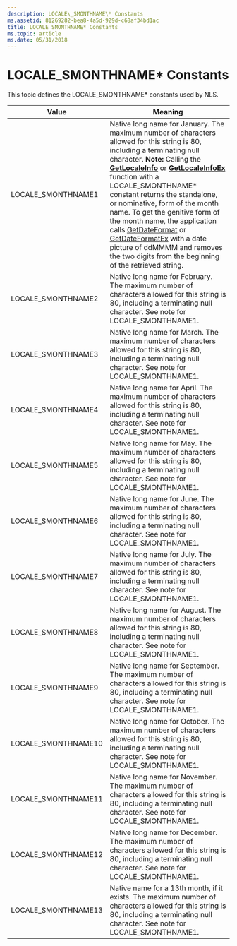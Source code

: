 ```yaml
---
description: LOCALE\_SMONTHNAME\* Constants
ms.assetid: 81269282-bea8-4a5d-929d-c68af34bd1ac
title: LOCALE_SMONTHNAME* Constants
ms.topic: article
ms.date: 05/31/2018
---
```


# LOCALE\_SMONTHNAME\* Constants

This topic defines the LOCALE\_SMONTHNAME\* constants used by NLS.




| Value | Meaning | 
|-------|---------|
| LOCALE_SMONTHNAME1 | Native long name for January. The maximum number of characters allowed for this string is 80, including a terminating null character. **Note:** Calling the [**GetLocaleInfo**](/windows/desktop/api/Winnls/nf-winnls-getlocaleinfoa) or [**GetLocaleInfoEx**](/windows/desktop/api/Winnls/nf-winnls-getlocaleinfoex) function with a LOCALE_SMONTHNAME* constant returns the standalone, or nominative, form of the month name. To get the genitive form of the month name, the application calls [GetDateFormat](/windows/desktop/api/datetimeapi/nf-datetimeapi-getdateformata) or [GetDateFormatEx](/windows/desktop/api/datetimeapi/nf-datetimeapi-getdateformatex) with a date picture of ddMMMM and removes the two digits from the beginning of the retrieved string.<br> | 
| LOCALE_SMONTHNAME2 | Native long name for February. The maximum number of characters allowed for this string is 80, including a terminating null character. See note for LOCALE_SMONTHNAME1. | 
| LOCALE_SMONTHNAME3 | Native long name for March. The maximum number of characters allowed for this string is 80, including a terminating null character. See note for LOCALE_SMONTHNAME1. | 
| LOCALE_SMONTHNAME4 | Native long name for April. The maximum number of characters allowed for this string is 80, including a terminating null character. See note for LOCALE_SMONTHNAME1. | 
| LOCALE_SMONTHNAME5 | Native long name for May. The maximum number of characters allowed for this string is 80, including a terminating null character. See note for LOCALE_SMONTHNAME1. | 
| LOCALE_SMONTHNAME6 | Native long name for June. The maximum number of characters allowed for this string is 80, including a terminating null character. See note for LOCALE_SMONTHNAME1. | 
| LOCALE_SMONTHNAME7 | Native long name for July. The maximum number of characters allowed for this string is 80, including a terminating null character. See note for LOCALE_SMONTHNAME1. | 
| LOCALE_SMONTHNAME8 | Native long name for August. The maximum number of characters allowed for this string is 80, including a terminating null character. See note for LOCALE_SMONTHNAME1. | 
| LOCALE_SMONTHNAME9 | Native long name for September. The maximum number of characters allowed for this string is 80, including a terminating null character. See note for LOCALE_SMONTHNAME1. | 
| LOCALE_SMONTHNAME10 | Native long name for October. The maximum number of characters allowed for this string is 80, including a terminating null character. See note for LOCALE_SMONTHNAME1. | 
| LOCALE_SMONTHNAME11 | Native long name for November. The maximum number of characters allowed for this string is 80, including a terminating null character. See note for LOCALE_SMONTHNAME1. | 
| LOCALE_SMONTHNAME12 | Native long name for December. The maximum number of characters allowed for this string is 80, including a terminating null character. See note for LOCALE_SMONTHNAME1. | 
| LOCALE_SMONTHNAME13 | Native name for a 13th month, if it exists. The maximum number of characters allowed for this string is 80, including a terminating null character. See note for LOCALE_SMONTHNAME1. | 




 

 

 




